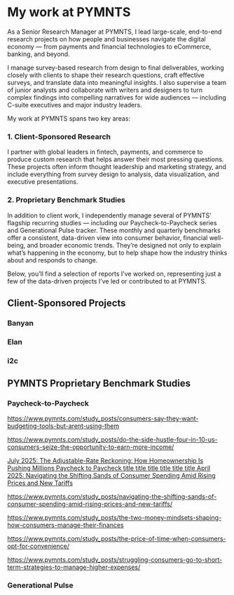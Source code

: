 # My work at PYMNTS

As a Senior Research Manager at PYMNTS, I lead large-scale, end-to-end research projects on how people and businesses navigate the digital economy — from payments and financial technologies to eCommerce, banking, and beyond.

I manage survey-based research from design to final deliverables, working closely with clients to shape their research questions, craft effective surveys, and translate data into meaningful insights. I also supervise a team of junior analysts and collaborate with writers and designers to turn complex findings into compelling narratives for wide audiences — including C-suite executives and major industry leaders.

My work at PYMNTS spans two key areas:

### 1. Client-Sponsored Research
I partner with global leaders in fintech, payments, and commerce to produce custom research that helps answer their most pressing questions. These projects often inform thought leadership and marketing strategy, and include everything from survey design to analysis, data visualization, and executive presentations.

### 2. Proprietary Benchmark Studies
In addition to client work, I independently manage several of PYMNTS’ flagship recurring studies — including our Paycheck-to-Paycheck series and Generational Pulse tracker. These monthly and quarterly benchmarks offer a consistent, data-driven view into consumer behavior, financial well-being, and broader economic trends. They’re designed not only to explain what’s happening in the economy, but to help shape how the industry thinks about and responds to change.

Below, you’ll find a selection of reports I’ve worked on, representing just a few of the data-driven projects I’ve led or contributed to at PYMNTS.




## Client-Sponsored Projects

### Banyan

### Elan

### i2c 

## PYMNTS Proprietary Benchmark Studies

### Paycheck-to-Paycheck

https://www.pymnts.com/study_posts/consumers-say-they-want-budgeting-tools-but-arent-using-them 

https://www.pymnts.com/study_posts/do-the-side-hustle-four-in-10-us-consumers-seize-the-opportunity-to-earn-more-income/

<a href="https://www.pymnts.com/study_posts/the-adjustable-rate-reckoning-how-homeownership-is-pushing-millions-paycheck-to-paycheck" target="_blank">
  July 2025: The Adjustable-Rate Reckoning: How Homeownership Is Pushing Millions Paycheck to Paycheck
</a>

<a href="link" target="_blank">
  title
</a>
<a href="link" target="_blank">
  title
</a>
<a href="link" target="_blank">
  title
</a>
<a href="link" target="_blank">
  title
</a>
<a href="link" target="_blank">
  title
</a>
<a href="link" target="_blank">
  title
</a>

<a href="https://www.pymnts.com/study_posts/navigating-the-shifting-sands-of-consumer-spending-amid-rising-prices-and-new-tariffs/" target="_blank">
  April 2025: Navigating the Shifting Sands of Consumer Spending Amid Rising Prices and New Tariffs
</a>

https://www.pymnts.com/study_posts/navigating-the-shifting-sands-of-consumer-spending-amid-rising-prices-and-new-tariffs/

https://www.pymnts.com/study_posts/the-two-money-mindsets-shaping-how-consumers-manage-their-finances

https://www.pymnts.com/study_posts/the-price-of-time-when-consumers-opt-for-convenience/

https://www.pymnts.com/study_posts/struggling-consumers-go-to-short-term-strategies-to-manage-higher-expenses/

### Generational Pulse


